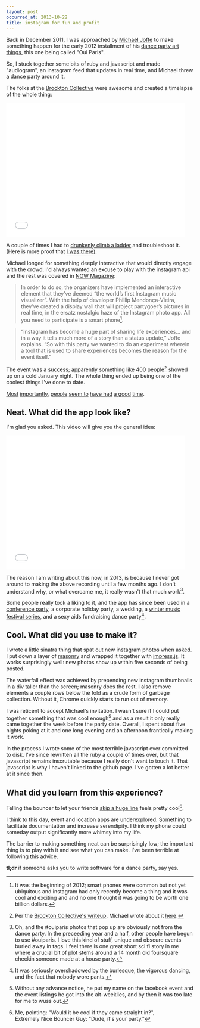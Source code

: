 ```yaml
---
layout: post
occurred_at: 2013-10-22
title: instagram for fun and profit
---
```

Back in December 2011, I was approached by [Michael Joffe](http://mwjoffe.tumblr.com/) to make something happen for the early 2012 installment of his [dance party art things](http://www.thegridto.com/life/society/the-nocturne-back-in-the-new-york-groove/), this one being called "Oui Paris". 

So, I stuck together some bits of ruby and javascript and made "audiogram", an instagram feed that updates in real time, and Michael threw a dance party around it. 

The folks at the [Brockton Collective](http://brocktoncollective.com/) were awesome and created a timelapse of the whole thing:

<iframe width="480" height="360" src="//www.youtube.com/embed/QKBF3a6bkbw?rel=0" frameborder="0" allowfullscreen></iframe>

A couple of times I had to [drunkenly climb a ladder](http://instagram.com/p/lV_V7/) and troubleshoot it. (Here is more proof that [I was there](http://instagram.com/p/lUq-X/)).

Michael longed for something deeply interactive that would directly engage with the crowd. I'd always wanted an excuse to play with the instagram api and the rest was covered in [NOW Magazine](http://www.nowtoronto.com/music/story.cfm?content=184963):

>In order to do so, the organizers have implemented an interactive element that they’ve deemed “the world’s first Instagram music visualizer”. With the help of developer Phillip Mendonça-Vieira, they’ve created a display wall that will project partygoer’s pictures in real time, in the ersatz nostalgic haze of the Instagram photo app. All you need to participate is a smart phone[^yayinsta].

>“Instagram has become a huge part of sharing life experiences… and in a way it tells much more of a story than a status update,” Joffe explains. “So with this party we wanted to do an experiment wherein a tool that is used to share experiences becomes the reason for the event itself.”

The event was a success; apparently something like 400 people[^instatruefact] showed up on a cold January night. The whole thing ended up being one of the coolest things I've done to date. 

[Most](http://instagram.com/p/lUud_/) [importantly,](http://instagram.com/p/lW80X/) [people](http://instagram.com/p/lXoWc/) [seem to](http://instagram.com/p/lXXOZ/) [have had](http://instagram.com/p/lX2hv/) [a good](http://instagram.com/p/lWrgz/) [time](http://instagram.com/p/lVoKX/).

<h2>Neat. What did the app look like?</h2>

I'm glad you asked. This video will give you the general idea:

<iframe width="480" height="360" src="//www.youtube.com/embed/Q-J17YcFsic?rel=0" frameborder="0" allowfullscreen></iframe>

The reason I am writing about this now, in 2013, is because I never got around to making the above recording until a few months ago. I don't understand why, or what overcame me, it really wasn't that much work[^instaarcheology].

Some people really took a liking to it, and the app has since been used in a <a href="http://throneofjs.com/parties/#parties">conference party</a>, a corporate holiday party, a wedding, a <a href="http://lookingforgold.blogspot.ca/2012/12/long-winter-three.html">winter music festival series</a>, and a sexy aids fundraising dance party[^instanopantsnoproblem].

<h2>Cool. What did you use to make it?</h2>

I wrote a little sinatra thing that spat out new instagram photos when asked. I put down a layer of [masonry](http://masonry.desandro.com/) and wrapped it together with [jmpress.js](http://jmpressjs.github.io/jmpress.js/). It works surprisingly well: new photos show up within five seconds of being posted.

The waterfall effect was achieved by prepending new instagram thumbnails in a div taller than the screen; masonry does the rest. I also remove elements a couple rows below the fold as a crude form of garbage collection. Without it, Chrome quickly starts to run out of memory.

I was reticent to accept Michael's invitation. I wasn't sure if I could put together something that was cool enough[^instasob] and as a result it only really came together the week before the party date. Overall, I spent about five nights poking at it and one long evening and an afternoon frantically making it work. 

In the process I wrote some of the most terrible javascript ever committed to disk. I've since rewritten all the ruby a couple of times over, but that javascript remains inscrutable because I really don't want to touch it. That javascript is why I haven't linked to the github page. I've gotten a lot better at it since then.

<h2>What did you learn from this experience?</h2>

Telling the bouncer to let your friends [skip a huge line](http://instagram.com/p/lV7hv/) feels pretty cool[^instalol]. 

I think to this day, event and location apps are underexplored. Something to facilitate documentation and increase serendipity. I think my phone could someday output significantly more whimsy into my life.

The barrier to making something neat can be surprisingly low; the important thing is to play with it and see what you can make. I've been terrible at following this advice. 

<strong>tl;dr</strong> if someone asks you to write software for a dance party, say yes.

[^yayinsta]: It was the beginning of 2012; smart phones were common but not yet ubiquitous and instagram had only recently become a thing and it was cool and exciting and and no one thought it was going to be worth one billion dollars.

[^instatruefact]: Per the [Brockton Collective's writeup](http://brocktoncollective.com/oui-paris-event-coverage/). Michael wrote about it [here](http://mwjoffe.tumblr.com/post/16653348653/instagram-music-visualizer).

[^instaarcheology]: Oh, and the #ouiparis photos that pop up are obviously not from the dance party. In the preceeding year and a half, other people have begun to use #ouiparis. I love this kind of stuff, unique and obscure events buried away in tags. I feel there is one great short sci fi story in me where a crucial bit of plot stems around a 14 month old foursquare checkin someone made at a house party.

[^instanopantsnoproblem]: It was seriously overshadowed by the burlesque, the vigorous dancing, and the fact that nobody wore pants.

[^instasob]: Without any advance notice, he put my name on the facebook event and the event listings he got into the alt-weeklies, and by then it was too late for me to wuss out.

[^instalol]: Me, pointing: "Would it be cool if they came straight in?", <br/>Extremely Nice Bouncer Guy: "Dude, it's your party."


